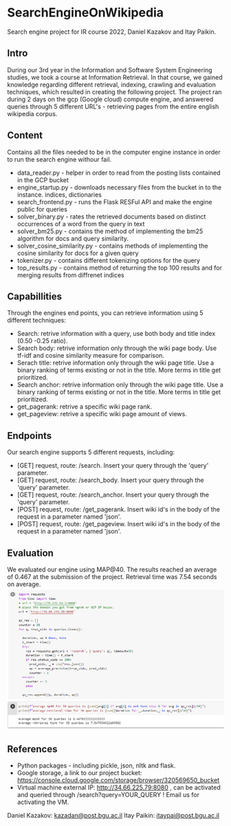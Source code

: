 # SearchEngineOnWikipedia
Search engine project for IR course 2022, Daniel Kazakov and Itay Paikin.

## Intro
During our 3rd year in the Information and Software System Engineering studies, we took a course at Information Retrieval.
In that course, we gained knowledge regarding different retrieval, indexing, crawling and evaluation techniques, which resulted in creating the following project.
The project ran during 2 days on the gcp (Google cloud) compute engine,
and answered queries through 5 different URL's - retrieving pages from the entire english wikipedia corpus.

## Content
Contains all the files needed to be in the computer engine instance in order to run the search engine withour fail.
* data_reader.py - helper in order to read from the posting lists contained in the GCP bucket
* engine_startup.py - downloads necessary files from the bucket in to the instance. indices, dictionaries
* search_frontend.py - runs the Flask RESFul API and make the engine public for queries
* solver_binary.py - rates the retrieved documents based on distinct occurrences of a word from the query in text
* solver_bm25.py - contains the method of implementing the bm25 algorithm for docs and query similarity.
* solver_cosine_similarity.py - contains methods of implementing the cosine similarity for docs for a given query
* tokenizer.py - contains different tokenizing options for the query
* top_results.py - contains method of returning the top 100 results and for merging results from diffrenet indices
## Capabillities
Through the engines end points, you can retrieve information using 5 different techniques:

* Search: retrive information with a query, use both body and title index (0.50 -0.25 ratio). 
* Search body: retrive information only through the wiki page body. Use tf-idf and cosine similarity measure for comparison.
* Serach title: retrive information only through the wiki page title. Use a binary ranking of terms existing or not in the title. More terms in title get prioritized.
* Search anchor: retrive information only through the wiki page title. Use a binary ranking of terms existing or not in the title. More terms in title get prioritized.
* get_pagerank: retrive a specific wiki page rank.
* get_pageview: retrive a specific wiki page amount of views.
## Endpoints
Our search engine supports 5 different requests, including:

* [GET] request, route: /search. Insert your query through the 'query' parameter.
* [GET] request, route: /search_body. Insert your query through the 'query' parameter.
* [GET] request, route: /search_anchor. Insert your query through the 'query' parameter.
* [POST] request, route: /get_pagerank. Insert wiki id's in the body of the request in a parameter named 'json'.
* [POST] request, route: /get_pageview. Insert wiki id's in the body of the request in a parameter named 'json'.

## Evaluation
We evaluated our engine using MAP@40. The results reached an average of 0.467 at the submission of the project.
Retrieval time was 7.54 seconds on average.
![img.png](img.png)

## References
* Python packages - including pickle, json, nltk and flask.
* Google storage, a link to our project bucket: https://console.cloud.google.com/storage/browser/320569650_bucket
* Virtual machine external IP: http://34.66.225.79:8080 , can be activated and queried through /search?query=YOUR_QUERY ! Email us for activating the VM.

Daniel Kazakov: kazadan@post.bgu.ac.il 
Itay Paikin: itaypai@post.bgu.ac.il